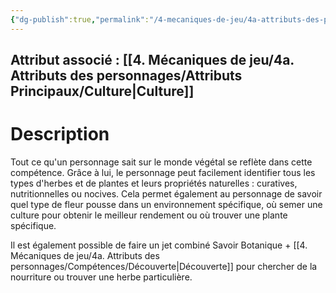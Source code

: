 ```yaml
---
{"dg-publish":true,"permalink":"/4-mecaniques-de-jeu/4a-attributs-des-personnages/competences/savoir-botanique/"}
---
```



## Attribut associé : [[4. Mécaniques de jeu/4a. Attributs des personnages/Attributs Principaux/Culture\|Culture]] 

# Description

Tout ce qu'un personnage sait sur le monde végétal se reflète dans cette compétence. Grâce à lui, le personnage peut facilement identifier tous les types d'herbes et de plantes et leurs propriétés naturelles : curatives, nutritionnelles ou nocives. Cela permet également au personnage de savoir quel type de fleur pousse dans un environnement spécifique, où semer une culture pour obtenir le meilleur rendement ou où trouver une plante spécifique. 

Il est également possible de faire un jet combiné Savoir Botanique + [[4. Mécaniques de jeu/4a. Attributs des personnages/Compétences/Découverte\|Découverte]]  pour chercher de la nourriture ou trouver une herbe particulière.